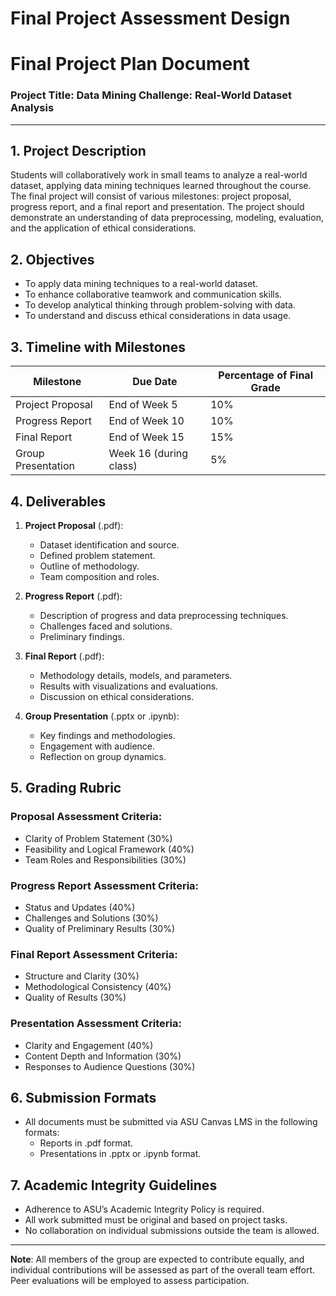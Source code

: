 Final Project Assessment Design
===============================

# Final Project Plan Document

### Project Title: Data Mining Challenge: Real-World Dataset Analysis

---

## 1. Project Description
Students will collaboratively work in small teams to analyze a real-world dataset, applying data mining techniques learned throughout the course. The final project will consist of various milestones: project proposal, progress report, and a final report and presentation. The project should demonstrate an understanding of data preprocessing, modeling, evaluation, and the application of ethical considerations.

## 2. Objectives
- To apply data mining techniques to a real-world dataset.
- To enhance collaborative teamwork and communication skills.
- To develop analytical thinking through problem-solving with data.
- To understand and discuss ethical considerations in data usage.

## 3. Timeline with Milestones
| Milestone                         | Due Date                | Percentage of Final Grade |
|-----------------------------------|------------------------|---------------------------|
| Project Proposal                  | End of Week 5          | 10%                       |
| Progress Report                   | End of Week 10         | 10%                       |
| Final Report                      | End of Week 15         | 15%                       |
| Group Presentation                | Week 16 (during class) | 5%                        |

## 4. Deliverables
1. **Project Proposal** (.pdf):
   - Dataset identification and source.
   - Defined problem statement.
   - Outline of methodology.
   - Team composition and roles.

2. **Progress Report** (.pdf):
   - Description of progress and data preprocessing techniques.
   - Challenges faced and solutions.
   - Preliminary findings.

3. **Final Report** (.pdf):
   - Methodology details, models, and parameters.
   - Results with visualizations and evaluations.
   - Discussion on ethical considerations.

4. **Group Presentation** (.pptx or .ipynb):
   - Key findings and methodologies.
   - Engagement with audience.
   - Reflection on group dynamics.

## 5. Grading Rubric

### Proposal Assessment Criteria:
- Clarity of Problem Statement (30%)
- Feasibility and Logical Framework (40%)
- Team Roles and Responsibilities (30%)

### Progress Report Assessment Criteria:
- Status and Updates (40%)
- Challenges and Solutions (30%)
- Quality of Preliminary Results (30%)

### Final Report Assessment Criteria:
- Structure and Clarity (30%)
- Methodological Consistency (40%)
- Quality of Results (30%)

### Presentation Assessment Criteria:
- Clarity and Engagement (40%)
- Content Depth and Information (30%)
- Responses to Audience Questions (30%)

## 6. Submission Formats
- All documents must be submitted via ASU Canvas LMS in the following formats:
  - Reports in .pdf format.
  - Presentations in .pptx or .ipynb format.

## 7. Academic Integrity Guidelines
- Adherence to ASU’s Academic Integrity Policy is required.
- All work submitted must be original and based on project tasks.
- No collaboration on individual submissions outside the team is allowed.

---

**Note**: All members of the group are expected to contribute equally, and individual contributions will be assessed as part of the overall team effort. Peer evaluations will be employed to assess participation.